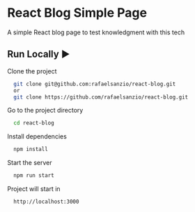 # React Blog Simple Page

A simple React blog page to test knowledgment with this tech

## Run Locally ▶️

Clone the project

```bash
  git clone git@github.com:rafaelsanzio/react-blog.git
  or
  git clone https://github.com/rafaelsanzio/react-blog.git
```

Go to the project directory

```bash
  cd react-blog
```

Install dependencies

```bash
  npm install
```

Start the server

```bash
  npm run start
```

Project will start in

```bash
  http://localhost:3000
```
